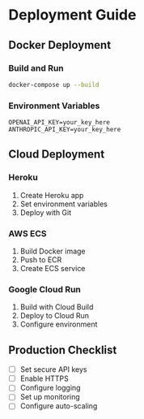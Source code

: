 # Deployment Guide

## Docker Deployment

### Build and Run
```bash
docker-compose up --build
```

### Environment Variables
```env
OPENAI_API_KEY=your_key_here
ANTHROPIC_API_KEY=your_key_here
```

## Cloud Deployment

### Heroku
1. Create Heroku app
2. Set environment variables
3. Deploy with Git

### AWS ECS
1. Build Docker image
2. Push to ECR
3. Create ECS service

### Google Cloud Run
1. Build with Cloud Build
2. Deploy to Cloud Run
3. Configure environment

## Production Checklist

- [ ] Set secure API keys
- [ ] Enable HTTPS
- [ ] Configure logging
- [ ] Set up monitoring
- [ ] Configure auto-scaling

